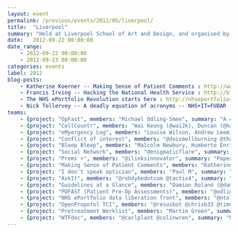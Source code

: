 ```yaml
---
layout: event
permalink: /previous/events/2012/05/liverpool/
title:  "Liverpool"
summary: "Held at Liverpool School of Art and Design, and organised by Ross Jones."
date:   2012-09-22 00:00:00
date_range:
    - 2012-09-22 00:00:00
    - 2012-09-23 00:00:00
categories: events
label: 2012
blog-posts:
    - Katherine Koerner -- Making Sense of Patient Comments : http://www.pickereurope.org/making-sense-of-patient-comments.html
    - Francis Irving -- Hacking the National Health Service : http://blog.scraperwiki.com/2012/09/24/hacking-the-nhs/
    - The NHS ePortfolio Revolution starts here : http://nhseportfoliorevolution.wordpress.com/2012/09/24/nhs-hackday-and-the-eportfolio-data-liberation-front
    - Nick Tollervey -- A deadly equation of acronyms -- NHS+IT=FUBAR : http://ntoll.org/article/nhsitfubar
teams:
    - {project: "OpFast", members: "Michael Odling-Smee", summary: "A convenient and elegant way for patients to complete a wide variety of health forms, which can be exported for clinicians (PDF) or for the patient's clinical record (XML).", url: ""}
    - {project: "CellCountr", members: "Wai Keong (@wai2k), Duncan (@haematologic), Helen (@DeckOfPandas), James (@jvc26),  Oliver,  Ian (@ianmcnicoll), Jo Leng", summary: "Helping you make Bone Marrow Diagnosis faster, more accurate and more fun! ", url: "www.cellcountr.com"}
    - {project: "eMyergency Log", members: "Louise Wilson, Andrew Leeming  and  Brendan O'Brien (@drbrendanobrien)", summary: "Incident management log for public health doctors", url: "dlym.net/nhs/eventlogger.html"}
    - {project: "Conflict of interest", members: "@doismellburning @thatdavidmiller @je4d @rossjones @drcjar", summary: "Shining a light on conflict of interest in the medical literature", url: "http://wiki.nhshackday.com/wiki/Conflict%20of%20interest"}
    - {project: "Bleep Bleep", members: "Malcolm Newbury, Humberto Enriques, Adam Rush, Stuart Smith, Tim Knowles, Adam Roberts, Colin Coulthard", summary: "Smart Phone/Administration solution for clinicians/hospital staff to contact other clinicians/wards more efficiently", url: ""}
    - {project: "Social Network", members: "@enigmaticflare", summary: "Social Network for the NHS, for patients, family and support workers  to support patients and for doctors to support patients.  Doctors can subscribe to groups, sign is via a 256-bit QR CODE. ", url: "http://www.github.com/enigmaticflare"}
    - {project: "Proms +", members: "@ilinksinnovator", summary: "Paperless PROMS", url: "pearl.bluewhisper:9000/"}
    - {project: "Making Sense of Patient Comments", members: "Katherine Koerner, Emma Doyle (@wallastow), Richard He, Louis Rickman, Rick Hewes, Matt Ellis, Ewan Davis", summary: "Collection of resources for analysing and visualising the content of large numbers of patient comments", url: "http://www.opencalais.com, http://text-processing.com/docs/sentiment.html, http://www.highcharts.com/"}
    - {project: "I don't speak optician", members: "Paul M", summary: "Conversion tool for Transposition of the Cylinder ", url: "https://views.scraperwiki.com/run/clinical_optics_calculator_ii/, https://views.scraperwiki.com/run/clinical_optics_calculator/"}
    - {project: "AskIt", members: "@robdykedotcom @tactix4", summary: "Askit is a kit for asking questions and capturing the answers electronically.", url: "http://askit.tactix4.net"}
    - {project: "Guidelines at a Glance", members: "Damian Roland (@damian_roland), Keith Atkins, Hildegard Franke, Kirsten Leath   ", summary: "A repository of the most important parts of clinical guidance doctors most regularly use", url: "https://docs.google.com/presentation/d/1vJWkXoz2vrSz-L-_9-jFYsVVQDQ6gNvZjywTn4zekZg/edit"}
    - {project: "POFAST (Patient Pre-Op Assessments)", members: "@odlingsmee @kylethompson86 @willhamil @kouphax @gazrhys", summary: "Electronic, Patient Completed Pre-Op Assessment form", url: "Now forms4health: http://sourceforge.net/projects/forms4health/"}
    - {project: "NHS ePortfolio data liberation front", members: "@ntoll @_elljay_ @marcus_baw", summary: "Extracting data from the walled garden that is the NHS E-Portfolio", url: "https://github.com/ntoll/eportfolio-hack, nhseportfoliorevolution.wordpress.com"}
    - {project: "OpenPropofol TCI", members: "@resusbot @chrisb33 @timd Martin Green", summary: "A mobile application for anaesthesia, to enable safe delivery of propofol without the need for an expensive pump.", url: "http://opentci.org/doku.php?id=start;"}
    - {project: "Pretreatment Worklist", members: "Martin Green", summary: "Organisation and analysis of pretreatment work flow in radiotherapy", url: ""}
    - {project: "WTFdoc", members: "@carlplant @colinwren", summary: "NHS jargon busting web app", url: "http://wtfdoc.healthdatasearch.com/"}
---
```

